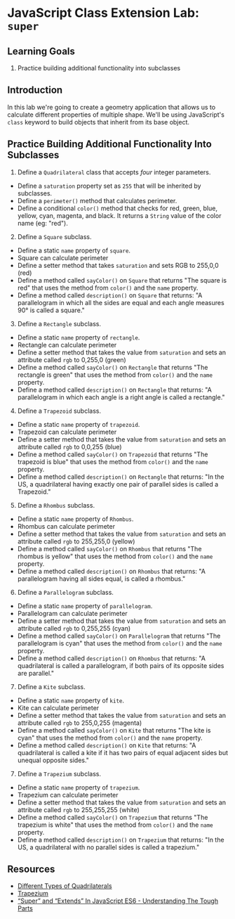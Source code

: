 # JavaScript Class Extension Lab: `super`

## Learning Goals

1. Practice building additional functionality into subclasses

## Introduction

In this lab we're going to create a geometry application that allows us to
calculate different properties of multiple shape. We'll be using JavaScript's
`class` keyword to build objects that inherit from its base object.

## Practice Building Additional Functionality Into Subclasses

1. Define a `Quadrilateral` class that accepts *four* integer parameters.
* Define a `saturation` property set as `255` that will be inherited by subclasses.
* Define a `perimeter()` method that calculates perimeter.
* Define a conditional `color()` method that checks for red, green, blue, yellow, cyan, magenta, and black. It returns a `String` value of the color name (eg: "red").

2. Define a `Square` subclass.
* Define a static `name` property of `square`.
* Square can calculate perimeter
* Define a setter method that takes `saturation` and sets RGB to 255,0,0 (red)
* Define a method called `sayColor()` on `Square` that returns "The square is red" that uses the method from `color()` and the `name` property.
* Define a method called `description()` on `Square` that returns: "A parallelogram in which all the sides are equal and each angle measures 90° is called a square."

3. Define a `Rectangle` subclass.
* Define a static `name` property of `rectangle`.
* Rectangle can calculate perimeter
* Define a setter method that takes the value from `saturation` and sets an attribute called `rgb` to 0,255,0 (green)
* Define a method called `sayColor()` on `Rectangle` that returns "The rectangle is green" that uses the method from `color()` and the `name` property.
* Define a method called `description()` on `Rectangle` that returns: "A parallelogram in which each angle is a right angle is called a rectangle."

4. Define a `Trapezoid` subclass.
* Define a static `name` property of `trapezoid`.
* Trapezoid can calculate perimeter
* Define a setter method that takes the value from `saturation` and sets an attribute called `rgb` to  0,0,255 (blue)
* Define a method called `sayColor()` on `Trapezoid` that returns "The trapezoid is blue" that uses the method from `color()` and the `name` property.
* Define a method called `description()` on `Rectangle` that returns: "In the US, a quadrilateral having exactly one pair of parallel sides is called a Trapezoid."

5. Define a `Rhombus` subclass.
* Define a static `name` property of `Rhombus`.
* Rhombus can calculate perimeter
* Define a setter method that takes the value from `saturation` and sets an attribute called `rgb` to 255,255,0 (yellow)
* Define a method called `sayColor()` on `Rhombus` that returns "The rhombus is yellow" that uses the method from `color()` and the `name` property.
* Define a method called `description()` on `Rhombus` that returns: "A parallelogram having all sides equal, is called a rhombus."

6. Define a `Parallelogram` subclass.
* Define a static `name` property of `parallelogram`.
* Parallelogram can calculate perimeter
* Define a setter method that takes the value from `saturation` and sets an attribute called `rgb` to 0,255,255 (cyan)
* Define a method called `sayColor()` on `Parallelogram` that returns "The parallelogram is cyan" that uses the method from `color()` and the `name` property.
* Define a method called `description()` on `Rhombus` that returns: "A quadrilateral is called a parallelogram, if both pairs of its opposite sides are parallel."

7. Define a `Kite` subclass.
* Define a static `name` property of `kite`.
* Kite can calculate perimeter
* Define a setter method that takes the value from `saturation` and sets an attribute called `rgb` to 255,0,255 (magenta)
* Define a method called `sayColor()` on `Kite` that returns "The kite is cyan" that uses the method from `color()` and the `name` property.
* Define a method called `description()` on `Kite` that returns: "A quadrilateral is called a kite if it has two pairs of equal adjacent sides but unequal opposite sides."

7. Define a `Trapezium` subclass.
* Define a static `name` property of `trapezium`.
* Trapezium can calculate perimeter
* Define a setter method that takes the value from `saturation` and sets an attribute called `rgb` to 255,255,255 (white)
* Define a method called `sayColor()` on `Trapezium` that returns "The trapezium is white" that uses the method from `color()` and the `name` property.
* Define a method called `description()` on `Trapezium` that returns: "In the US, a quadrilateral with no parallel sides is called a trapezium."

## Resources

* [Different Types of Quadrilaterals](https://www.math-only-math.com/different-types-of-quadrilaterals.html)
* [Trapezium](http://mathworld.wolfram.com/Trapezium.html)
* [“Super” and “Extends” In JavaScript ES6 - Understanding The Tough Parts](https://medium.com/beginners-guide-to-mobile-web-development/super-and-extends-in-javascript-es6-understanding-the-tough-parts-6120372d3420)